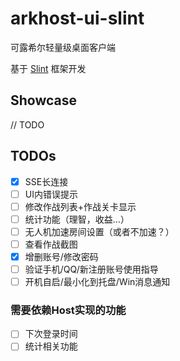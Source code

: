 # arkhost-ui-slint
可露希尔轻量级桌面客户端

基于 [Slint](https://slint.dev/) 框架开发

## Showcase
// TODO

## TODOs
- [X] SSE长连接
- [ ] UI内错误提示
- [ ] 修改作战列表+作战关卡显示
- [ ] 统计功能（理智，收益…）
- [ ] 无人机加速房间设置（或者不加速？）
- [ ] 查看作战截图
- [X] 增删账号/修改密码
- [ ] 验证手机/QQ/新注册账号使用指导
- [ ] 开机自启/最小化到托盘/Win消息通知

### 需要依赖Host实现的功能
- [ ] 下次登录时间
- [ ] 统计相关功能
